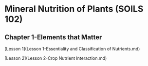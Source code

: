 # Mineral Nutrition of Plants (SOILS 102)

## Chapter 1-Elements that Matter
[Lesson 1](Lesson 1-Essentiality and Classification of Nutrients.md)

[Lesson 2](Lesson 2-Crop Nutrient Interaction.md)
